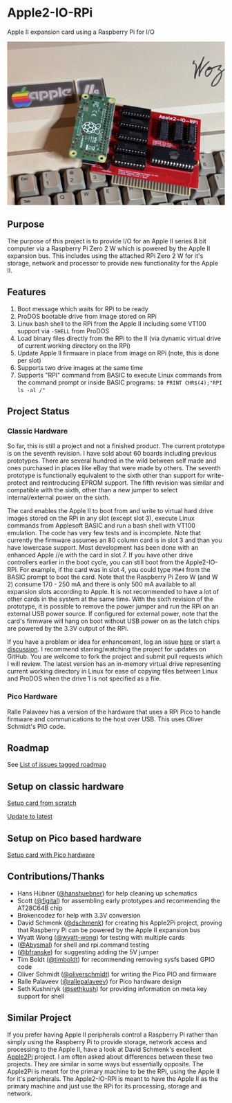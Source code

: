 # Apple2-IO-RPi
Apple II expansion card using a Raspberry Pi for I/O

![Image of Board](/Hardware/Apple2IORPi.jpg)

## Purpose
The purpose of this project is to provide I/O for an Apple II series 8 bit computer via a Raspberry Pi Zero 2 W which is powered by the Apple II expansion bus. This includes using the attached RPi Zero 2 W for it's storage, network and processor to provide new functionality for the Apple II.

## Features
1. Boot message which waits for RPi to be ready
2. ProDOS bootable drive from image stored on RPi
3. Linux bash shell to the RPi from the Apple II including some VT100 support via `-SHELL` from ProDOS
4. Load binary files directly from the RPi to the II (via dynamic virtual drive of current working directory on the RPi)
5. Update Apple II firmware in place from image on RPi (note, this is done per slot)
6. Supports two drive images at the same time
7. Supports "RPI" command from BASIC to execute Linux commands from the command prompt or inside BASIC programs: `10 PRINT CHR$(4);"RPI ls -al /"`

## Project Status

### Classic Hardware
So far, this is still a project and not a finished product. The current prototype is on the seventh revision. I have sold about 60 boards including previous prototypes. There are several hundred in the wild between self made and ones purchased in places like eBay that were made by others. The seventh prototype is functionally equivalent to the sixth other than support for write-protect and reintroducing EPROM support. The fifth revision was similar and compatible with the sixth, other than a new jumper to select internal/external power on the sixth.

The card enables the Apple II to boot from and write to virtual hard drive images stored on the RPi in any slot (except slot 3), execute Linux commands from Applesoft BASIC and run a bash shell with VT100 emulation. The code has very few tests and is incomplete. Note that currently the firmware assumes an 80 column card is in slot 3 and than you have lowercase support. Most development has been done with an enhanced Apple //e with the card in slot 7. If you have other drive controllers earlier in the boot cycle, you can still boot from the Apple2-IO-RPi. For example, if the card was in slot 4, you could type `PR#4` from the BASIC prompt to boot the card. Note that the Raspberry Pi Zero W (and W 2) consume 170 - 250 mA and there is only 500 mA available to all expansion slots according to Apple. It is not recommended to have a lot of other cards in the system at the same time. With the sixth revision of the prototype, it is possible to remove the power jumper and run the RPi on an external USB power source. If configured for external power, note that the card's firmware will hang on boot without USB power on as the latch chips are powered by the 3.3V output of the RPi. 

If you have a problem or idea for enhancement, log an issue [here](https://github.com/tjboldt/Apple2-IO-RPi/issues) or start a [discussion](https://github.com/tjboldt/Apple2-IO-RPi/discussions/categories/general). I recommend starring/watching the project for updates on GitHub. You are welcome to fork the project and submit pull requests which I will review. The latest version has an in-memory virtual drive representing current working directory in Linux for ease of copying files between Linux and ProDOS when the drive 1 is not specified as a file.

### Pico Hardware
Ralle Palaveev has a version of the hardware that uses a RPi Pico to handle firmware and communications to the host over USB. This uses Oliver Schmidt's PIO code.

## Roadmap
See [List of issues tagged roadmap](https://github.com/tjboldt/Apple2-IO-RPi/issues?q=is%3Aissue+is%3Aopen+label%3Aroadmap+author%3Atjboldt) 

## Setup on classic hardware
[Setup card from scratch](/ClassicSetup.md)

[Update to latest](https://github.com/tjboldt/Apple2-IO-RPi/discussions/65)

## Setup on Pico based hardware
[Setup card with Pico hardware](/PicoSetup.md)

## Contributions/Thanks
- Hans Hübner ([@hanshuebner](https://github.com/hanshuebner)) for help cleaning up schematics
- Scott ([@figital](https://github.com/figital)) for assembling early prototypes and recommending the AT28C64B chip
- Brokencodez for help with 3.3V conversion
- David Schmenk ([@dschmenk](https://github.com/dschmenk)) for creating his Apple2Pi project, proving that Raspberry Pi can be powered by the Apple II expansion bus
- Wyatt Wong ([@wyatt-wong](https://github.com/wyatt-wong)) for testing with multiple cards
- ([@Abysmal](https://github.com/Abysmal)) for shell and rpi.command testing
- ([@bfranske](https://github.com/bfranske)) for suggesting adding the 5V jumper
- Tim Boldt ([@timboldt](https://github.com/timboldt)) for recommending removing sysfs based GPIO code
- Oliver Schmidt ([@oliverschmidt](https://github.com/oliverschmidt/a2pico)) for writing the Pico PIO and firmware
- Ralle Palaveev ([@rallepalaveev](https://github.com/rallepalaveev)) for Pico hardware design
- Seth Kushniryk ([@sethkush](https://github.com/sethkush)) for providing information on meta key support for shell

## Similar Project
If you prefer having Apple II peripherals control a Raspberry Pi rather than simply using the Raspberry Pi to provide storage, network access and processing to the Apple II, have a look at David Schmenk's excellent [Apple2Pi](https://github.com/dschmenk/apple2pi) project. I am often asked about differences between these two projects. They are similar in some ways but essentially opposite. The Apple2Pi is meant for the primary machine to be the RPi, using the Apple II for it's peripherals. The Apple2-IO-RPi is meant to have the Apple II as the primary machine and just use the RPi for its processing, storage and network.

